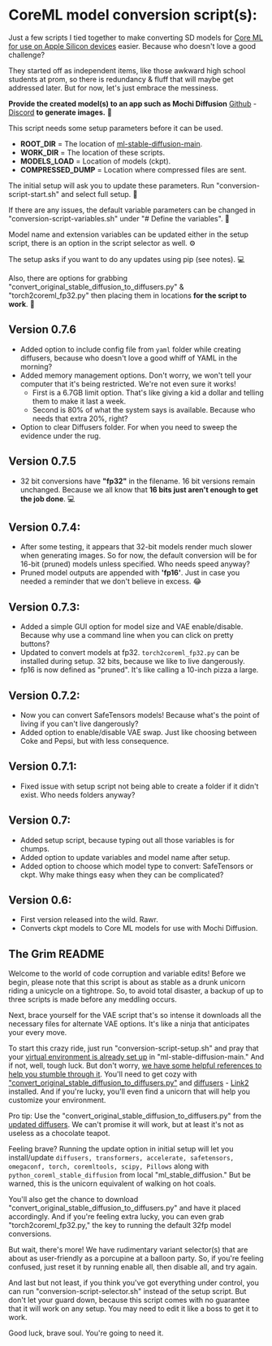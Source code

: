 # CoreML model conversion script(s):

Just a few scripts I tied together to make converting SD models for [Core ML for use on Apple Silicon devices](https://github.com/apple/ml-stable-diffusion) easier. Because who doesn't love a good challenge?

They started off as independent items, like those awkward high school students at prom, so there is redundancy & fluff that will maybe get addressed later. But for now, let's just embrace the messiness.

**Provide the created model(s) to an app such as Mochi Diffusion** [Github](https://github.com/godly-devotion/MochiDiffusion) - [Discord](https://discord.gg/x2kartzxGv) **to generate images.** :art:

This script needs some setup parameters before it can be used.

- **ROOT_DIR** 			= The location of [ml-stable-diffusion-main](https://github.com/apple/ml-stable-diffusion).
- **WORK_DIR** 			= The location of these scripts.
- **MODELS_LOAD** 		= Location of models (ckpt).
- **COMPRESSED_DUMP** 	= Location where compressed files are sent.

The initial setup will ask you to update these parameters. Run "conversion-script-start.sh" and select full setup. :rocket:

If there are any issues, the default variable parameters can be changed in "conversion-script-variables.sh" under "# Define the variables". :hammer:

Model name and extension variables can be updated either in the setup script, there is an option in the script selector as well. :gear:

The setup asks if you want to do any updates using pip (see notes). :computer:

Also, there are options for grabbing "convert_original_stable_diffusion_to_diffusers.py" & "torch2coreml_fp32.py" then placing them in locations **for the script to work**. :open_file_folder:

## Version 0.7.6

- Added option to include config file from `yaml` folder while creating diffusers, because who doesn't love a good whiff of YAML in the morning?
- Added memory management options. Don't worry, we won't tell your computer that it's being restricted. We're not even sure it works!
	- First is a 6.7GB limit option. That's like giving a kid a dollar and telling them to make it last a week.
	- Second is 80% of what the system says is available. Because who needs that extra 20%, right?
- Option to clear Diffusers folder. For when you need to sweep the evidence under the rug.

## Version 0.7.5

- 32 bit conversions have **"fp32"** in the filename. 16 bit versions remain unchanged. Because we all know that **16 bits just aren't enough to get the job done**. :computer:

## Version 0.7.4:

- After some testing, it appears that 32-bit models render much slower when generating images. So for now, the default conversion will be for 16-bit (pruned) models unless specified. Who needs speed anyway?
- Pruned model outputs are appended with **'fp16'**. Just in case you needed a reminder that we don't believe in excess. :joy:

## Version 0.7.3:

- Added a simple GUI option for model size and VAE enable/disable. Because why use a command line when you can click on pretty buttons?
- Updated to convert models at fp32. `torch2coreml_fp32.py` can be installed during setup. 32 bits, because we like to live dangerously.
- fp16 is now defined as "pruned". It's like calling a 10-inch pizza a large.

## Version 0.7.2:

- Now you can convert SafeTensors models! Because what's the point of living if you can't live dangerously?
- Added option to enable/disable VAE swap. Just like choosing between Coke and Pepsi, but with less consequence.

## Version 0.7.1:

- Fixed issue with setup script not being able to create a folder if it didn't exist. Who needs folders anyway?

## Version 0.7:

- Added setup script, because typing out all those variables is for chumps.
- Added option to update variables and model name after setup.
- Added option to choose which model type to convert: SafeTensors or ckpt. Why make things easy when they can be complicated?

## Version 0.6:

- First version released into the wild. Rawr.
- Converts ckpt models to Core ML models for use with Mochi Diffusion.

## The Grim README

Welcome to the world of code corruption and variable edits! Before we begin, please note that this script is about as stable as a drunk unicorn riding a unicycle on a tightrope. So, to avoid total disaster, a backup of up to three scripts is made before any meddling occurs.

Next, brace yourself for the VAE script that's so intense it downloads all the necessary files for alternate VAE options. It's like a ninja that anticipates your every move.

To start this crazy ride, just run "conversion-script-setup.sh" and pray that your [virtual environment is already set up](https://www.infoworld.com/article/3239675/virtualenv-and-venv-python-virtual-environments-explained.html) in "ml-stable-diffusion-main." And if not, well, tough luck. But don't worry, [we have some helpful references to help you stumble through it](https://realpython.com/python-virtual-environments-a-primer/). You'll need to get cozy with ["convert_original_stable_diffusion_to_diffusers.py"](https://gist.github.com/saftle/c5e222c6231e7b19f01bb93ac9fcc191/raw/961d49481f472159c0696d929b10647b2c0cc158/replace_vae.py) and [diffusers](https://huggingface.co/docs/diffusers/installation) - [Link2](https://pypi.org/project/diffusers/) installed. And if you're lucky, you'll even find a unicorn that will help you customize your environment. 

Pro tip: Use the "convert_original_stable_diffusion_to_diffusers.py" from the [updated diffusers](https://github.com/huggingface/diffusers). We can't promise it will work, but at least it's not as useless as a chocolate teapot.

Feeling brave? Running the update option in initial setup will let you install/update `diffusers, transformers, accelerate, safetensors, omegaconf, torch, coremltools, scipy, Pillows` along with `python_coreml_stable_diffusion` from local "ml_stable_diffusion." But be warned, this is the unicorn equivalent of walking on hot coals.

You'll also get the chance to download "convert_original_stable_diffusion_to_diffusers.py" and have it placed accordingly. And if you're feeling extra lucky, you can even grab "torch2coreml_fp32.py," the key to running the default 32fp model conversions. 

But wait, there's more! We have rudimentary variant selector(s) that are about as user-friendly as a porcupine at a balloon party. So, if you're feeling confused, just reset it by running enable all, then disable all, and try again. 

And last but not least, if you think you've got everything under control, you can run "conversion-script-selector.sh" instead of the setup script. But don't let your guard down, because this script comes with no guarantee that it will work on any setup. You may need to edit it like a boss to get it to work.

Good luck, brave soul. You're going to need it.
